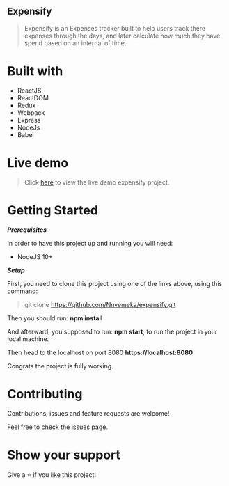 ## Expensify
> Expensify is an Expenses tracker built to help users track there expenses through the days, and later calculate how much they have spend based on an internal of time.

# Built with
* ReactJS
* ReactDOM
* Redux
* Webpack
* Express
* NodeJs
* Babel

# Live demo
> Click [here](https://nnv-expensify-app.herokuapp.com "Expensify") to view the live demo expensify project.

# Getting Started

***Prerequisites***

In order to have this project up and running you will need:

* NodeJS 10+

***Setup***  

First, you need to clone this project using one of the links above, using this command:

> git clone https://github.com/Nnvemeka/expensify.git

Then you should run: **npm install**

And afterward, you supposed to run: **npm start**, to run the project in your local machine.

Then head to the localhost on port 8080 **https://localhost:8080**

Congrats the project is fully working.

# Contributing
Contributions, issues and feature requests are welcome!

Feel free to check the issues page.

# Show your support
Give a ⭐️ if you like this project!
